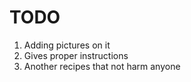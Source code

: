 # TODO

1. Adding pictures on it
2. Gives proper instructions
3. Another recipes that not harm anyone